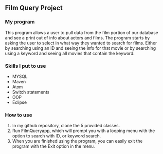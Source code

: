 ## Film Query Project
### My program
This program allows a user to pull data from the film portion of our database and see a print out of info about actors and films. The program starts by asking the user to select in what way they wanted to search for films. Either by searching using an ID and seeing the info for that movie or by searching using a keyword and seeing all movies that contain the keyword.

### Skills I put to use
* MYSQL
* Maven
* Atom
* Switch statements
* OOP
* Eclipse

### How to use
1. In my github repository, clone the 5 provided classes.
2. Run FilmQueryapp, which will prompt you with a looping menu with the option to search with ID, or keyword search.
3. When you are finished using the program, you can easily exit the program with the Exit option in the menu.
